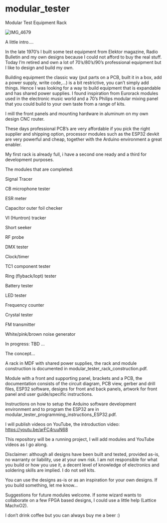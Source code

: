 # modular_tester

Modular Test Equipment Rack

![IMG_4679](https://github.com/user-attachments/assets/2f432137-6b09-4a2c-b6a2-88ec036765db)

A little intro….

In the late 1970’s I built some test equipment from Elektor magazine, Radio Bulletin and my own designs because I could not afford to buy the real stuff. Today I’m retired and own a lot of 70’s/80’s/90’s professional equipment but I like to design and build my own.

Building equipment the classic way (put parts on a PCB, built it in a box, add a power supply, write code,…) is a bit restrictive, you can’t simply add things. Hence I was looking for a way to build equipment that is expandable and has shared power supplies. I found inspiration from Eurorack modules used in the electronic music world and a 70’s Philips modular mixing panel that you could build to your own taste from a range of kits.

I mill the front panels and mounting hardware in aluminum on my own design CNC router.

These days professional PCB’s are very affordable if you pick the right supplier and shipping option, processor modules such as the ESP32 devkit are very powerful and cheap, together with the Arduino environment a great enabler.

My first rack is already full, i have a second one ready and a third for development purposes.

The modules that are completed:

Signal Tracer

CB microphone tester

ESR meter

Capacitor outer foil checker

VI (Huntron) tracker

Short seeker

RF probe

DMX tester

Clock/timer

TC1 component tester

Ring (flyback/lopt) tester

Battery tester

LED tester

Frequency counter

Crystal tester

FM transmitter

White/pink/brown noise generator

In progress:
TBD
...

The concept…

A rack in MDF with shared power supplies, the rack and module construction is documented in modular_tester_rack_construction.pdf.

Module with a front and supporting panel, brackets and a PCB, the documentation consists of the circuit diagram, PCB view, gerber and drill files, ESP32 software, designs for front and back panels, artwork for front panel and user guide/specific instructions.

Instructions on how to setup the Arduino software development environment and to program the ESP32 are in modular_tester_programming_instructions_ESP32.pdf.

I will publish videos on YouTube, the introduction video: https://youtu.be/arFC4ruuN68

This repository will be a running project, I will add modules and YouTube videos as I go along.

Disclaimer: although all designs have been built and tested, provided as-is, no warranty or liability, use at your own risk. I am not responsible for what you build or how you use it, a decent level of knowledge of electronics and soldering skills are implied. I do not sell kits.

You can use the designs as-is or as an inspiration for your own designs. If you build something, let me know…

Suggestions for future modules welcome. If some wizard wants to collaborate on a few FPGA based designs, I could use a little help (Lattice MachxO2).

I don’t drink coffee but you can always buy me a beer :)






